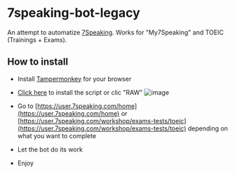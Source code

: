 # 7speaking-bot-legacy
An attempt to automatize [7Speaking](7speaking.com). Works for "My7Speaking" and TOEIC (Trainings + Exams).

## How to install
- Install [Tampermonkey](https://www.tampermonkey.net/) for your browser
- [Click here](https://github.com/Dixel1/7speaking-bot-legacy/raw/main/7speaking.user.js) to install the script or clic "RAW"
![image](https://github.com/Dixel1/7speaking-bot-legacy/assets/63664894/4d7af9cc-8765-4d2f-b4cc-52db5ff5f256)


- Go to [https://user.7speaking.com/home](https://user.7speaking.com/home) or [https://user.7speaking.com/workshop/exams-tests/toeic](https://user.7speaking.com/workshop/exams-tests/toeic) depending on what you want to complete
- Let the bot do its work
- Enjoy
